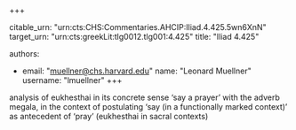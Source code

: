 +++


citable_urn: "urn:cts:CHS:Commentaries.AHCIP:Iliad.4.425.5wn6XnN"
target_urn: "urn:cts:greekLit:tlg0012.tlg001:4.425"
title: "Iliad 4.425"

authors:
- email: "muellner@chs.harvard.edu"
  name: "Leonard Muellner"
  username: "lmuellner"
+++

<p>analysis of eukhesthai in its concrete sense ‘say a prayer’ with the adverb megala, in the context of postulating ‘say (in a functionally marked context)’ as antecedent of ‘pray’ (eukhesthai in sacral contexts)</p>